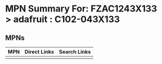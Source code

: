 



# MPN Summary For: FZAC1243X133 > adafruit : C102-043X133

## MPNs
  

|MPN|Direct Links|Search Links|
| :--- | :--- | :--- |
||||
